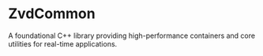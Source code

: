# ZvdCommon
A foundational C++ library providing high-performance containers and core utilities for real-time applications.
